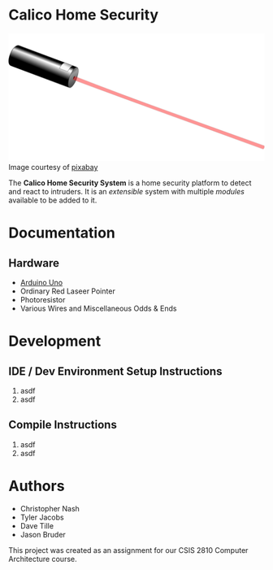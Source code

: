 Calico Home Security
====================

![Laser Pointer](./docs/laser-160991.png)
Image courtesy of [pixabay](https://pixabay.com/en/laser-optics-science-laser-pointer-160991/)

The **Calico Home Security System** is a home security platform to detect and react to intruders. It is an _extensible_ system with multiple _modules_ available to be added to it.


Documentation
=============

Hardware
--------

* [Arduino Uno](https://www.arduino.cc/en/Main/ArduinoBoardUno)
* Ordinary Red Laseer Pointer
* Photoresistor
* Various Wires and Miscellaneous Odds & Ends


Development
===========

IDE / Dev Environment Setup Instructions
----------------------------------------

1. asdf
2. asdf

Compile Instructions
--------------------

1. asdf
2. asdf


Authors
=======

* Christopher Nash 
* Tyler Jacobs 
* Dave Tille 
* Jason Bruder

This project was created as an assignment for our CSIS 2810 Computer Architecture course.